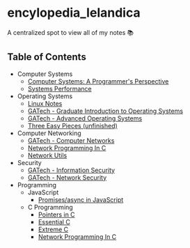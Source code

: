 # encylopedia_lelandica

A centralized spot to view all of my notes 📚

## Table of Contents
* Computer Systems
    * [Computer Systems: A Programmer's Perspective](notes/computer_systems/README.md)
    * [Systems Performance](notes/systems_performance/README.md)
* Operating Systems
    * [Linux Notes](https://github.com/lkrych/linux_notes)
    * [GATech -  Graduate Introduction to Operating Systems](https://github.com/lkrych/gios_notes)
    * [GATech - Advanced Operating Systems](https://github.com/lkrych/aos_notes)
    * [Three Easy Pieces (unfinished)](https://github.com/lkrych/cprogramming/tree/master/three_easy_pieces/my-intro)
* Computer Networking
    * [GATech - Computer Networks](notes/computer_networks/README.md)
    * [Network Programming In C](https://github.com/lkrych/network_programming/tree/master/beej)
    * [Network Utils](https://github.com/lkrych/network_programming/blob/master/network_cheatsheet.md)
* Security
    * [GATech - Information Security](notes/information_security/README.md)
    * [GATech - Network Security](notes/network_security/README.md)
* Programming
    * JavaScript
        * [Promises/async in JavaScript](https://github.com/lkrych/javascript)
    * C Programming
        * [Pointers in C](https://github.com/lkrych/cprogramming/tree/master/pointers)
        * [Essential C](notes/essential_c/Essential_C.md)
        * [Extreme C](notes/extreme_c/README.md)
        * [Network Programming In C](https://github.com/lkrych/network_programming/tree/master/beej)
        
    